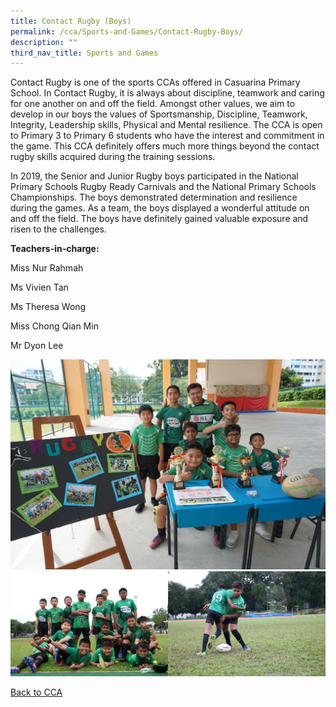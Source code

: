 ```yaml
---
title: Contact Rugby (Boys)
permalink: /cca/Sports-and-Games/Contact-Rugby-Boys/
description: ""
third_nav_title: Sports and Games
---
```

Contact Rugby is one of the sports CCAs offered in Casuarina Primary School. In Contact Rugby, it is always about discipline, teamwork and caring for one another on and off the field. Amongst other values, we aim to develop in our boys the values of Sportsmanship, Discipline, Teamwork, Integrity, Leadership skills, Physical and Mental resilience. The CCA is open to Primary 3 to Primary 6 students who have the interest and commitment in the game. This CCA definitely offers much more things beyond the contact rugby skills acquired during the training sessions.

  

In 2019, the Senior and Junior Rugby boys participated in the National Primary Schools Rugby Ready Carnivals and the National Primary Schools Championships. The boys demonstrated determination and resilience during the games. As a team, the boys displayed a wonderful attitude on and off the field. The boys have definitely gained valuable exposure and risen to the challenges.

  

**Teachers-in-charge:**

Miss Nur Rahmah  

Ms Vivien Tan

Ms Theresa Wong

Miss Chong Qian Min

Mr Dyon Lee

![](/images/DSC09525.jpeg)
<img src="/images/IMG_6221.jpeg" 
     style="width:50%;float:left"><img src="/images/IMG_6210.jpeg" 
     style="width:50%">
		 
[Back to CCA](/caps-experience/Social-Moral-Emotional/Co-Curricular-Activities-CCA/)